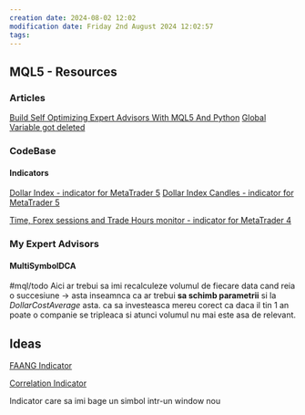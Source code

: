 ```yaml
---
creation date: 2024-08-02 12:02
modification date: Friday 2nd August 2024 12:02:57
tags:
---
```



## MQL5 - Resources

### Articles
[Build Self Optimizing Expert Advisors With MQL5 And Python](https://www.mql5.com/en/articles/15040)
[Global Variable got deleted](https://www.mql5.com/en/articles/2744)

### CodeBase
#### Indicators

[Dollar Index - indicator for MetaTrader 5](https://www.mql5.com/en/code/21179)
[Dollar Index Candles - indicator for MetaTrader 5](https://www.mql5.com/en/code/21178)


[Time, Forex sessions and Trade Hours monitor - indicator for MetaTrader 4](https://www.mql5.com/en/code/9313)


### My Expert Advisors
#### MultiSymbolDCA
#mql/todo 
Aici ar trebui sa imi recalculeze volumul de fiecare data cand reia o succesiune
-> asta inseamnca ca ar trebui **sa schimb parametrii** si la *DollarCostAverage* asta.  ca sa investeasca mereu corect ca daca il  tin 1 an poate o companie se tripleaca si atunci volumul nu mai este asa de relevant.



## Ideas

[FAANG Indicator](https://portfolioslab.com/portfolio/faang)

[Correlation Indicator](https://www.mql5.com/en/code/19832
)

Indicator care sa imi bage un simbol intr-un window nou